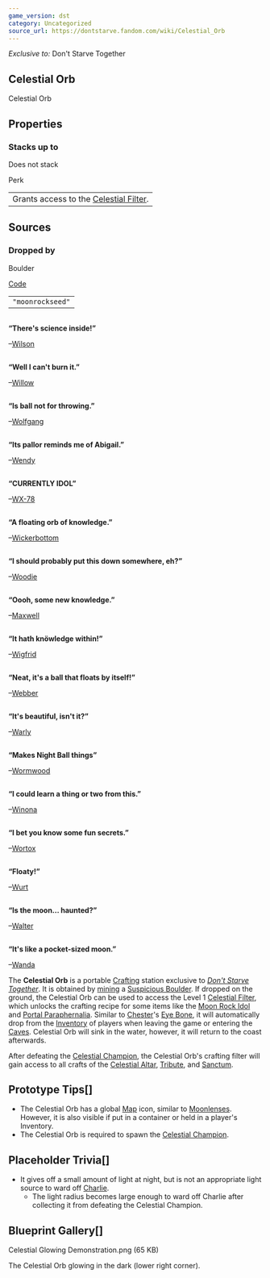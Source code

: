 ```yaml
---
game_version: dst
category: Uncategorized
source_url: https://dontstarve.fandom.com/wiki/Celestial_Orb
---
```


*Exclusive to:* Don't Starve Together

## Celestial Orb

Celestial Orb

## Properties

### Stacks up to

Does not stack

Perk

|  |
| --- |
| Grants access to the [Celestial Filter](/wiki/Celestial_Filter "Celestial Filter"). |

## Sources

### Dropped by

Boulder

[Code](/wiki/Console "Console")

|  |
| --- |
| `"moonrockseed"` |

![](data:image/gif;base64,R0lGODlhAQABAIABAAAAAP///yH5BAEAAAEALAAAAAABAAEAQAICTAEAOw%3D%3D)

**“**There's science inside!**”**

–[Wilson](/wiki/Wilson "Wilson")

![](data:image/gif;base64,R0lGODlhAQABAIABAAAAAP///yH5BAEAAAEALAAAAAABAAEAQAICTAEAOw%3D%3D)

**“**Well I can't burn it.**”**

–[Willow](/wiki/Willow "Willow")

![](data:image/gif;base64,R0lGODlhAQABAIABAAAAAP///yH5BAEAAAEALAAAAAABAAEAQAICTAEAOw%3D%3D)

**“**Is ball not for throwing.**”**

–[Wolfgang](/wiki/Wolfgang "Wolfgang")

![](data:image/gif;base64,R0lGODlhAQABAIABAAAAAP///yH5BAEAAAEALAAAAAABAAEAQAICTAEAOw%3D%3D)

**“**Its pallor reminds me of Abigail.**”**

–[Wendy](/wiki/Wendy "Wendy")

![](data:image/gif;base64,R0lGODlhAQABAIABAAAAAP///yH5BAEAAAEALAAAAAABAAEAQAICTAEAOw%3D%3D)

**“**CURRENTLY IDOL**”**

–[WX-78](/wiki/WX-78 "WX-78")

![](data:image/gif;base64,R0lGODlhAQABAIABAAAAAP///yH5BAEAAAEALAAAAAABAAEAQAICTAEAOw%3D%3D)

**“**A floating orb of knowledge.**”**

–[Wickerbottom](/wiki/Wickerbottom "Wickerbottom")

![](data:image/gif;base64,R0lGODlhAQABAIABAAAAAP///yH5BAEAAAEALAAAAAABAAEAQAICTAEAOw%3D%3D)

**“**I should probably put this down somewhere, eh?**”**

–[Woodie](/wiki/Woodie "Woodie")

![](data:image/gif;base64,R0lGODlhAQABAIABAAAAAP///yH5BAEAAAEALAAAAAABAAEAQAICTAEAOw%3D%3D)

**“**Oooh, some new knowledge.**”**

–[Maxwell](/wiki/Maxwell "Maxwell")

![](data:image/gif;base64,R0lGODlhAQABAIABAAAAAP///yH5BAEAAAEALAAAAAABAAEAQAICTAEAOw%3D%3D)

**“**It hath knöwledge within!**”**

–[Wigfrid](/wiki/Wigfrid "Wigfrid")

![](data:image/gif;base64,R0lGODlhAQABAIABAAAAAP///yH5BAEAAAEALAAAAAABAAEAQAICTAEAOw%3D%3D)

**“**Neat, it's a ball that floats by itself!**”**

–[Webber](/wiki/Webber "Webber")

![](data:image/gif;base64,R0lGODlhAQABAIABAAAAAP///yH5BAEAAAEALAAAAAABAAEAQAICTAEAOw%3D%3D)

**“**It's beautiful, isn't it?**”**

–[Warly](/wiki/Warly "Warly")

![](data:image/gif;base64,R0lGODlhAQABAIABAAAAAP///yH5BAEAAAEALAAAAAABAAEAQAICTAEAOw%3D%3D)

**“**Makes Night Ball things**”**

–[Wormwood](/wiki/Wormwood "Wormwood")

![](data:image/gif;base64,R0lGODlhAQABAIABAAAAAP///yH5BAEAAAEALAAAAAABAAEAQAICTAEAOw%3D%3D)

**“**I could learn a thing or two from this.**”**

–[Winona](/wiki/Winona "Winona")

![](data:image/gif;base64,R0lGODlhAQABAIABAAAAAP///yH5BAEAAAEALAAAAAABAAEAQAICTAEAOw%3D%3D)

**“**I bet you know some fun secrets.**”**

–[Wortox](/wiki/Wortox "Wortox")

![](data:image/gif;base64,R0lGODlhAQABAIABAAAAAP///yH5BAEAAAEALAAAAAABAAEAQAICTAEAOw%3D%3D)

**“**Floaty!**”**

–[Wurt](/wiki/Wurt "Wurt")

![](data:image/gif;base64,R0lGODlhAQABAIABAAAAAP///yH5BAEAAAEALAAAAAABAAEAQAICTAEAOw%3D%3D)

**“**Is the moon... haunted?**”**

–[Walter](/wiki/Walter "Walter")

![](data:image/gif;base64,R0lGODlhAQABAIABAAAAAP///yH5BAEAAAEALAAAAAABAAEAQAICTAEAOw%3D%3D)

**“**It's like a pocket-sized moon.**”**

–[Wanda](/wiki/Wanda "Wanda")

The **Celestial Orb** is a portable [Crafting](/wiki/Crafting "Crafting") station exclusive to *[Don't Starve Together](/wiki/Don%27t_Starve_Together "Don't Starve Together")*. It is obtained by [mining](/wiki/Pickaxe "Pickaxe") a [Suspicious Boulder](/wiki/Suspicious_Boulder "Suspicious Boulder"). If dropped on the ground, the Celestial Orb can be used to access the Level 1 [Celestial Filter](/wiki/Celestial_Filter "Celestial Filter"), which unlocks the crafting recipe for some items like the [Moon Rock Idol](/wiki/Moon_Rock_Idol "Moon Rock Idol") and [Portal Paraphernalia](/wiki/Portal_Paraphernalia "Portal Paraphernalia"). Similar to [Chester](/wiki/Chester "Chester")'s [Eye Bone](/wiki/Eye_Bone "Eye Bone"), it will automatically drop from the [Inventory](/wiki/Inventory "Inventory") of players when leaving the game or entering the [Caves](/wiki/Caves "Caves"). Celestial Orb will sink in the water, however, it will return to the coast afterwards.

After defeating the [Celestial Champion](/wiki/Celestial_Champion "Celestial Champion"), the Celestial Orb's crafting filter will gain access to all crafts of the [Celestial Altar](/wiki/Celestial_Altar "Celestial Altar"), [Tribute](/wiki/Celestial_Tribute "Celestial Tribute"), and [Sanctum](/wiki/Celestial_Sanctum "Celestial Sanctum").

## Prototype Tips[]

* The Celestial Orb has a global [Map](/wiki/Map "Map") icon, similar to [Moonlenses](/wiki/Moonlens "Moonlens"). However, it is also visible if put in a container or held in a player's Inventory.
* The Celestial Orb is required to spawn the [Celestial Champion](/wiki/Celestial_Champion "Celestial Champion").

## Placeholder Trivia[]

* It gives off a small amount of light at night, but is not an appropriate light source to ward off [Charlie](/wiki/Charlie "Charlie").
  + The light radius becomes large enough to ward off Charlie after collecting it from defeating the Celestial Champion.

## Blueprint Gallery[]

Celestial Glowing Demonstration.png (65 KB)

The Celestial Orb glowing in the dark (lower right corner).